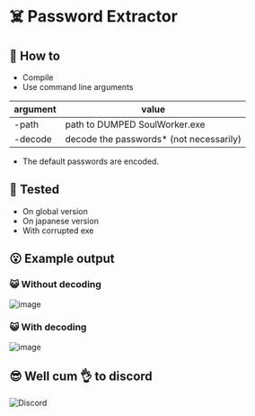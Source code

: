 # ☠️ Password Extractor

## 👀 How to

- Compile
- Use command line arguments

| argument | value                                   |
| -------- | --------------------------------------- |
| -path    | path to DUMPED SoulWorker.exe           |
| -decode  | decode the passwords* (not necessarily) |

* The default passwords are encoded.

## 💪 Tested

- On global version
- On japanese version
- With corrupted exe

## 😮 Example output

### 😺 Without decoding

![image](https://user-images.githubusercontent.com/10461884/161782891-3eb3d1f2-3dc3-4d0b-9bb2-977a4cacd1af.png)

### 😺 With decoding

![image](https://user-images.githubusercontent.com/10461884/161782994-3654b4e7-5f48-4911-b8d1-f0221e7737de.png)

## 😎 Well cum 👌 to discord

![Discord](https://img.shields.io/discord/606442027873206292?style=for-the-badge)

